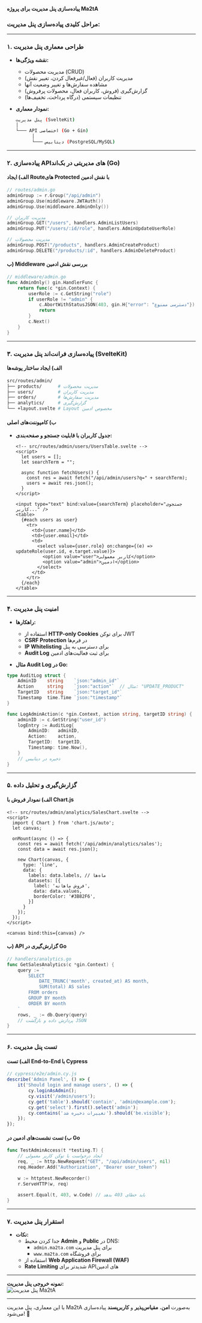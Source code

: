 **پیاده‌سازی پنل مدیریت برای پروژه Ma2tA**  

### **مراحل کلیدی پیاده‌سازی پنل مدیریت:**

---

### **۱. طراحی معماری پنل مدیریت**
- **نقشه ویژگی‌ها:**  
  - مدیریت محصولات (CRUD)  
  - مدیریت کاربران (فعال/غیرفعال کردن، تغییر نقش)  
  - مشاهده سفارش‌ها و تغییر وضعیت آنها  
  - گزارش‌گیری (فروش، کاربران فعال، محصولات پرفروش)  
  - تنظیمات سیستمی (درگاه پرداخت، تخفیف‌ها)  

- **نمودار معماری:**  
  ```bash
  پنل مدیریت (SvelteKit)  
  │  
  └─── API اختصاصی (Go + Gin)  
        │  
        └─── دیتابیس (PostgreSQL/MySQL)  
  ```

---

### **۲. پیاده‌سازی APIهای مدیریتی در بک‌اند (Go)**  
#### **الف) ایجاد Routeهای Protected با نقش ادمین**  
```go
// routes/admin.go  
adminGroup := r.Group("/api/admin")  
adminGroup.Use(middleware.JWTAuth())  
adminGroup.Use(middleware.AdminOnly())  

// مدیریت کاربران  
adminGroup.GET("/users", handlers.AdminListUsers)  
adminGroup.PUT("/users/:id/role", handlers.AdminUpdateUserRole)  

// مدیریت محصولات  
adminGroup.POST("/products", handlers.AdminCreateProduct)  
adminGroup.DELETE("/products/:id", handlers.AdminDeleteProduct)  
```

#### **ب) Middleware بررسی نقش ادمین**  
```go
// middleware/admin.go  
func AdminOnly() gin.HandlerFunc {  
    return func(c *gin.Context) {  
        userRole := c.GetString("role")  
        if userRole != "admin" {  
            c.AbortWithStatusJSON(403, gin.H{"error": "دسترسی ممنوع"})  
            return  
        }  
        c.Next()  
    }  
}  
```

---

### **۳. پیاده‌سازی فرانت‌اند پنل مدیریت (SvelteKit)**  
#### **الف) ایجاد ساختار پوشه‌ها**  
```bash
src/routes/admin/  
├── products/      # مدیریت محصولات  
├── users/         # مدیریت کاربران  
├── orders/        # مدیریت سفارش‌ها  
├── analytics/     # گزارش‌گیری  
└── +layout.svelte # Layout مخصوص ادمین  
```

#### **ب) کامپوننت‌های اصلی**  
- **جدول کاربران با قابلیت جستجو و صفحه‌بندی:**  
  ```svelte
  <!-- src/routes/admin/users/UsersTable.svelte -->  
  <script>
    let users = [];
    let searchTerm = "";
    
    async function fetchUsers() {
      const res = await fetch("/api/admin/users?q=" + searchTerm);
      users = await res.json();
    }
  </script>

  <input type="text" bind:value={searchTerm} placeholder="جستجوی کاربر..." />
  <table>
    {#each users as user}
      <tr>
        <td>{user.name}</td>
        <td>{user.email}</td>
        <td>
          <select value={user.role} on:change={(e) => updateRole(user.id, e.target.value)}>
            <option value="user">کاربر معمولی</option>
            <option value="admin">ادمین</option>
          </select>
        </td>
      </tr>
    {/each}
  </table>
  ```

---

### **۴. امنیت پنل مدیریت**  
- **راهکارها:**  
  - استفاده از **HTTP-only Cookies** برای توکن JWT  
  - **CSRF Protection** در فرم‌ها  
  - **IP Whitelisting** برای دسترسی به پنل  
  - **Audit Log** برای ثبت فعالیت‌های ادمین  

- **مثال Audit Log در Go:**  
```go
type AuditLog struct {
    AdminID    string    `json:"admin_id"`  
    Action     string    `json:"action"`  // مثال: "UPDATE_PRODUCT"  
    TargetID   string    `json:"target_id"`  
    Timestamp  time.Time `json:"timestamp"`  
}

func LogAdminAction(c *gin.Context, action string, targetID string) {
    adminID := c.GetString("user_id")  
    logEntry := AuditLog{
        AdminID:   adminID,  
        Action:    action,  
        TargetID:  targetID,  
        Timestamp: time.Now(),  
    }  
    // ذخیره در دیتابیس  
}
```

---

### **۵. گزارش‌گیری و تحلیل داده**  
#### **الف) نمودار فروش با Chart.js**  
```svelte
<!-- src/routes/admin/analytics/SalesChart.svelte -->  
<script>
  import { Chart } from 'chart.js/auto';
  let canvas;

  onMount(async () => {
    const res = await fetch('/api/admin/analytics/sales');
    const data = await res.json();
    
    new Chart(canvas, {
      type: 'line',
      data: {
        labels: data.labels, // ماه‌ها
        datasets: [{
          label: 'فروش ماهانه',
          data: data.values,
          borderColor: '#3B82F6',
        }]
      }
    });
  });
</script>

<canvas bind:this={canvas} />
```

#### **ب) API گزارش‌گیری در Go**  
```go
// handlers/analytics.go  
func GetSalesAnalytics(c *gin.Context) {
    query := `
        SELECT 
            DATE_TRUNC('month', created_at) AS month,
            SUM(total) AS sales
        FROM orders
        GROUP BY month
        ORDER BY month
    `
    rows, _ := db.Query(query)
    // پردازش داده و بازگشت JSON
}
```

---

### **۶. تست پنل مدیریت**  
#### **الف) تست End-to-End با Cypress**  
```javascript
// cypress/e2e/admin.cy.js  
describe('Admin Panel', () => {
    it('Should login and manage users', () => {
        cy.loginAsAdmin();
        cy.visit('/admin/users');
        cy.get('table').should('contain', 'admin@example.com');
        cy.get('select').first().select('admin');
        cy.contains('تغییرات ذخیره شد').should('be.visible');
    });
});
```

#### **ب) تست نشست‌های ادمین در Go**  
```go
func TestAdminAccess(t *testing.T) {
    // ایجاد درخواست با توکن کاربر معمولی
    req, _ := http.NewRequest("GET", "/api/admin/users", nil)
    req.Header.Add("Authorization", "Bearer user_token")
    
    w := httptest.NewRecorder()
    r.ServeHTTP(w, req)
    
    assert.Equal(t, 403, w.Code) // باید خطای 403 بدهد
}
```

---

### **۷. استقرار پنل مدیریت**  
- **نکات:**  
  - جدا کردن محیط **Admin** و **Public** در DNS:  
    - `admin.ma2ta.com` برای پنل مدیریت  
    - `www.ma2ta.com` برای فروشگاه  
  - استفاده از **Web Application Firewall (WAF)**  
  - **Rate Limiting** شدیدتر برای APIهای ادمین  

---

**نمونه خروجی پنل مدیریت:**  
![پنل مدیریت Ma2tA](https://via.placeholder.com/800x600/3B82F6/FFFFFF?text=Ma2tA+Admin+Panel)  

---

با این معماری، پنل مدیریت Ma2tA به‌صورت **امن**، **مقیاس‌پذیر** و **کاربرپسند** پیاده‌سازی می‌شود! 🚀